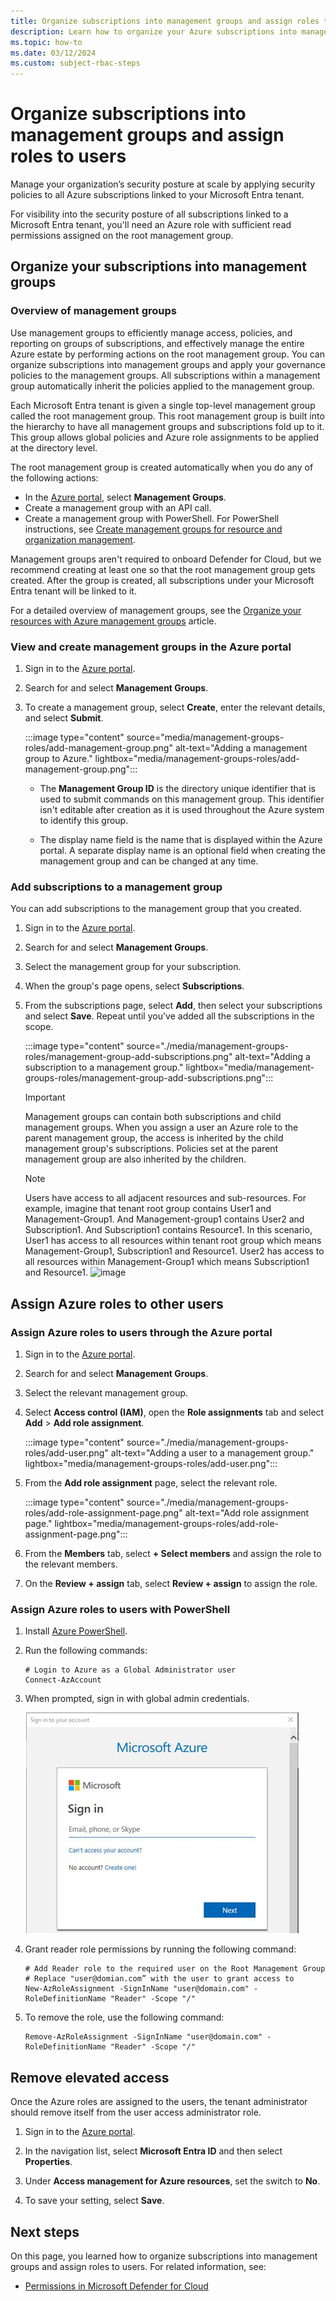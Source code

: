 ```yaml
---
title: Organize subscriptions into management groups and assign roles to users
description: Learn how to organize your Azure subscriptions into management groups in Microsoft Defender for Cloud and assign roles to users in your organization.
ms.topic: how-to
ms.date: 03/12/2024
ms.custom: subject-rbac-steps
---
```


# Organize subscriptions into management groups and assign roles to users

Manage your organization’s security posture at scale by applying security policies to all Azure subscriptions linked to your Microsoft Entra tenant.

For visibility into the security posture of all subscriptions linked to a Microsoft Entra tenant, you'll need an Azure role with sufficient read permissions assigned on the root management group.

## Organize your subscriptions into management groups

### Overview of management groups

Use management groups to efficiently manage access, policies, and reporting on groups of subscriptions, and effectively manage the entire Azure estate by performing actions on the root management group. You can organize subscriptions into management groups and apply your governance policies to the management groups. All subscriptions within a management group automatically inherit the policies applied to the management group.

Each Microsoft Entra tenant is given a single top-level management group called the root management group. This root management group is built into the hierarchy to have all management groups and subscriptions fold up to it. This group allows global policies and Azure role assignments to be applied at the directory level. 

The root management group is created automatically when you do any of the following actions:

- In the [Azure portal](https://portal.azure.com), select **Management Groups**.
- Create a management group with an API call.
- Create a management group with PowerShell. For PowerShell instructions, see [Create management groups for resource and organization management](../governance/management-groups/create-management-group-portal.md).

Management groups aren't required to onboard Defender for Cloud, but we recommend creating at least one so that the root management group gets created. After the group is created, all subscriptions under your Microsoft Entra tenant will be linked to it.

For a detailed overview of management groups, see the [Organize your resources with Azure management groups](../governance/management-groups/overview.md) article.

### View and create management groups in the Azure portal

1. Sign in to the [Azure portal](https://portal.azure.com).

1. Search for and select **Management Groups**.

1. To create a management group, select **Create**, enter the relevant details, and select **Submit**.

    :::image type="content" source="media/management-groups-roles/add-management-group.png" alt-text="Adding a management group to Azure." lightbox="media/management-groups-roles/add-management-group.png":::

    - The **Management Group ID** is the directory unique identifier that is used to submit commands on this management group. This identifier isn't editable after creation as it is used throughout the Azure system to identify this group.

    - The display name field is the name that is displayed within the Azure portal. A separate display name is an optional field when creating the management group and can be changed at any time.  

### Add subscriptions to a management group

You can add subscriptions to the management group that you created.

1. Sign in to the [Azure portal](https://portal.azure.com).

1. Search for and select **Management Groups**.

1. Select the management group for your subscription.

1. When the group's page opens, select **Subscriptions**.

1. From the subscriptions page, select **Add**, then select your subscriptions and select **Save**. Repeat until you've added all the subscriptions in the scope.

    :::image type="content" source="./media/management-groups-roles/management-group-add-subscriptions.png" alt-text="Adding a subscription to a management group." lightbox="media/management-groups-roles/management-group-add-subscriptions.png":::

   > [!IMPORTANT]
   > Management groups can contain both subscriptions and child management groups. When you assign a user an Azure role to the parent management group, the access is inherited by the child management group's subscriptions. Policies set at the parent management group are also inherited by the children.

   > [!NOTE]
   > Users have access to all adjacent resources and sub-resources. For example, imagine that tenant root group contains User1 and Management-Group1. And Management-group1 contains User2 and Subscription1. And Subscription1 contains Resource1. In this scenario, User1 has access to all resources within tenant root group which means Management-Group1, Subscription1 and Resource1. User2 has access to all resources within Management-Group1 which means Subscription1 and Resource1.  ![image](https://github.com/MicrosoftDocs/azure-docs/assets/21277296/9e652a6a-a9da-43ea-a9c4-55d91553bc3c)



## Assign Azure roles to other users

### Assign Azure roles to users through the Azure portal

1. Sign in to the [Azure portal](https://portal.azure.com).

1. Search for and select **Management Groups**.

1. Select the relevant management group.

1. Select **Access control (IAM)**, open the **Role assignments** tab and select **Add** > **Add role assignment**.

    :::image type="content" source="./media/management-groups-roles/add-user.png" alt-text="Adding a user to a management group."  lightbox="media/management-groups-roles/add-user.png":::

1. From the **Add role assignment** page, select the relevant role.

    :::image type="content" source="./media/management-groups-roles/add-role-assignment-page.png" alt-text="Add role assignment page." lightbox="media/management-groups-roles/add-role-assignment-page.png":::

1. From the **Members** tab, select **+ Select members** and assign the role to the relevant members.

1. On the **Review + assign** tab, select **Review + assign** to assign the role.

### Assign Azure roles to users with PowerShell

1. Install [Azure PowerShell](/powershell/azure/install-azure-powershell).
1. Run the following commands:

    ```azurepowershell
    # Login to Azure as a Global Administrator user
    Connect-AzAccount
    ```

1. When prompted, sign in with global admin credentials.

    ![Sign in prompt screenshot.](./media/management-groups-roles/azurerm-sign-in.PNG)

1. Grant reader role permissions by running the following command:

    ```azurepowershell
    # Add Reader role to the required user on the Root Management Group
    # Replace "user@domian.com” with the user to grant access to
    New-AzRoleAssignment -SignInName "user@domain.com" -RoleDefinitionName "Reader" -Scope "/"
    ```

1. To remove the role, use the following command:

    ```azurepowershell
    Remove-AzRoleAssignment -SignInName "user@domain.com" -RoleDefinitionName "Reader" -Scope "/" 
    ```

## Remove elevated access

Once the Azure roles are assigned to the users, the tenant administrator should remove itself from the user access administrator role.

1. Sign in to the [Azure portal](https://portal.azure.com).

1. In the navigation list, select **Microsoft Entra ID** and then select **Properties**.

1. Under **Access management for Azure resources**, set the switch to **No**.

1. To save your setting, select **Save**.

## Next steps

On this page, you learned how to organize subscriptions into management groups and assign roles to users. For related information, see:

- [Permissions in Microsoft Defender for Cloud](permissions.md)
